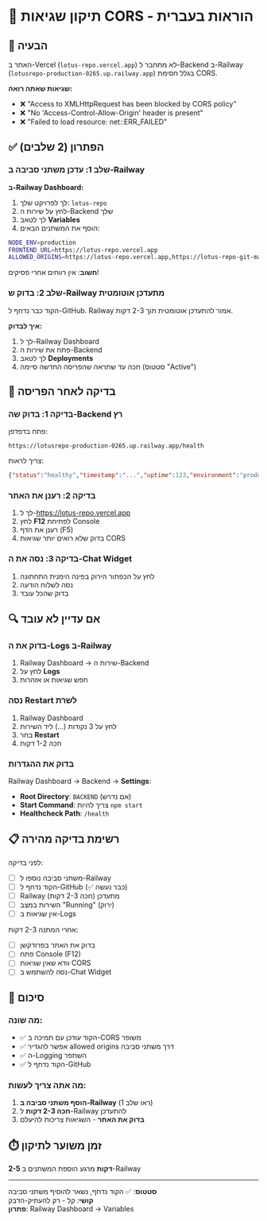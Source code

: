 # 🔧 תיקון שגיאות CORS - הוראות בעברית

## 🔴 הבעיה

האתר ב-Vercel (`lotus-repo.vercel.app`) לא מתחבר ל-Backend ב-Railway (`lotusrepo-production-0265.up.railway.app`) בגלל חסימת CORS.

**שגיאות שאתה רואה:**
- ❌ "Access to XMLHttpRequest has been blocked by CORS policy"
- ❌ "No 'Access-Control-Allow-Origin' header is present"
- ❌ "Failed to load resource: net::ERR_FAILED"

## ✅ הפתרון (2 שלבים)

### שלב 1: עדכן משתני סביבה ב-Railway

**ב-Railway Dashboard:**

1. לך לפרויקט שלך: `lotus-repo`
2. לחץ על שירות ה-Backend שלך
3. לך לטאב **Variables**
4. הוסף את המשתנים הבאים:

```bash
NODE_ENV=production
FRONTEND_URL=https://lotus-repo.vercel.app
ALLOWED_ORIGINS=https://lotus-repo.vercel.app,https://lotus-repo-git-main-atheershannan.vercel.app,http://localhost:3000
```

**חשוב**: אין רווחים אחרי פסיקים!

### שלב 2: בדוק ש-Railway מתעדכן אוטומטית

הקוד כבר נדחף ל-GitHub. Railway אמור להתעדכן אוטומטית תוך 2-3 דקות.

**איך לבדוק:**
1. לך ל-Railway Dashboard
2. פתח את שירות ה-Backend
3. לך לטאב **Deployments**
4. חכה עד שתראה שהפריסה החדשה סיימה (סטטוס "Active")

## 🧪 בדיקה לאחר הפריסה

### בדיקה 1: בדוק שה-Backend רץ
פתח בדפדפן:
```
https://lotusrepo-production-0265.up.railway.app/health
```

צריך לראות:
```json
{"status":"healthy","timestamp":"...","uptime":123,"environment":"production"}
```

### בדיקה 2: רענן את האתר
1. לך ל-https://lotus-repo.vercel.app
2. לחץ **F12** לפתיחת Console
3. רענן את הדף (F5)
4. בדוק שלא רואים יותר שגיאות CORS

### בדיקה 3: נסה את ה-Chat Widget
1. לחץ על הכפתור הירוק בפינה הימנית התחתונה
2. נסה לשלוח הודעה
3. בדוק שהכל עובד

## 🔍 אם עדיין לא עובד

### בדוק את ה-Logs ב-Railway
1. Railway Dashboard → שירות ה-Backend
2. לחץ על **Logs**
3. חפש שגיאות או אזהרות

### נסה Restart לשרת
1. Railway Dashboard
2. לחץ על 3 נקודות (...) ליד השירות
3. בחר **Restart**
4. חכה 1-2 דקות

### בדוק את ההגדרות
Railway Dashboard → Backend → **Settings**:
- **Root Directory**: `BACKEND` (אם נדרש)
- **Start Command**: צריך להיות `npm start`
- **Healthcheck Path**: `/health`

## 📋 רשימת בדיקה מהירה

לפני בדיקה:
- [ ] משתני סביבה נוספו ל-Railway
- [ ] הקוד נדחף ל-GitHub (✅ כבר נעשה)
- [ ] Railway מתעדכן (חכה 2-3 דקות)
- [ ] השירות במצב "Running" (ירוק)
- [ ] אין שגיאות ב-Logs

אחרי המתנה 2-3 דקות:
- [ ] בדוק את האתר בפרודקשן
- [ ] פתח Console (F12)
- [ ] וודא שאין שגיאות CORS
- [ ] נסה להשתמש ב-Chat Widget

## 🎯 סיכום

### מה שונה:
- ✅ הקוד עודכן עם תמיכה ב-CORS משופר
- ✅ אפשר להגדיר allowed origins דרך משתני סביבה
- ✅ ה-Logging השתפר
- ✅ הקוד נדחף ל-GitHub

### מה אתה צריך לעשות:
1. **הוסף משתני סביבה ב-Railway** (ראו שלב 1)
2. **חכה 2-3 דקות** ל-Railway להתעדכן
3. **בדוק את האתר** - השגיאות צריכות להיעלם

## ⏱️ זמן משוער לתיקון

**2-5 דקות** מרגע הוספת המשתנים ב-Railway

---

**סטטוס**: ✅ הקוד נדחף, נשאר להוסיף משתני סביבה  
**קושי**: קל - רק להעתיק-הדבק  
**פתרון**: Railway Dashboard → Variables
